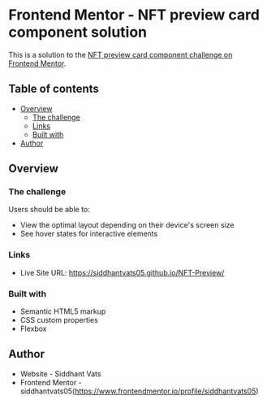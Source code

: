 # Frontend Mentor - NFT preview card component solution

This is a solution to the [NFT preview card component challenge on Frontend Mentor](https://www.frontendmentor.io/challenges/nft-preview-card-component-SbdUL_w0U).

## Table of contents

- [Overview](#overview)
  - [The challenge](#the-challenge)
  - [Links](#links)
  - [Built with](#built-with)
- [Author](#author)


## Overview

### The challenge

Users should be able to:

- View the optimal layout depending on their device's screen size
- See hover states for interactive elements


### Links

- Live Site URL: https://siddhantvats05.github.io/NFT-Preview/


### Built with

- Semantic HTML5 markup
- CSS custom properties
- Flexbox


## Author

- Website - Siddhant Vats
- Frontend Mentor - siddhantvats05(https://www.frontendmentor.io/profile/siddhantvats05)



